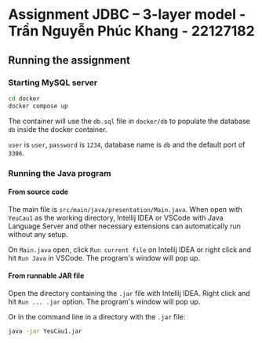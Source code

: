 # Assignment JDBC – 3-layer model - Trần Nguyễn Phúc Khang - 22127182

## Running the assignment

### Starting MySQL server
```bash
cd docker
docker compose up
```
The container will use the `db.sql` file in `docker/db` to populate the database `db` inside the docker container.

`user` is `user`, `password` is `1234`, database name is `db` and the default port of `3306`.

### Running the Java program
#### From source code
The main file is `src/main/java/presentation/Main.java`. When open with `YeuCau1` as the working directory, Intellij IDEA or VSCode with Java Language Server and other necessary extensions can automatically run without any setup. 

On `Main.java` open, click `Run current file` on Intellij IDEA or right click and hit `Run Java` in VSCode. The program's window will pop up.

#### From runnable JAR file
Open the directory containing the `.jar` file with Intellij IDEA. Right click and hit `Run ... .jar` option. The program's window will pop up.

Or in the command line in a directory with the `.jar` file:
```sh
java -jar YeuCau1.jar
```